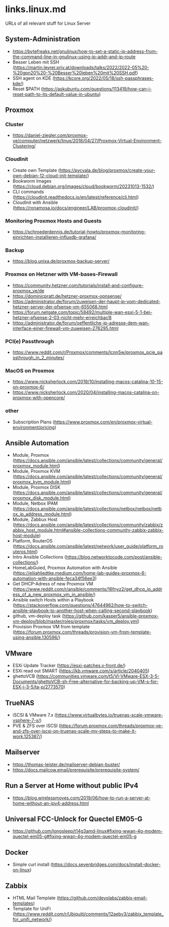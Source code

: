 # links.linux.md
URLs of all relevant stuff for Linux Server

## System-Administration
 - https://bytefreaks.net/gnulinux/how-to-set-a-static-ip-address-from-the-command-line-in-gnulinux-using-ip-addr-and-ip-route
 - Besser Leben mit SSH (https://martin.leyrer.priv.at/downloads/talks/2022/2022-05%20-%20gpn20%20-%20Besser%20leben%20mit%20SSH.pdf)
 - SSH agent on KDE (https://kcore.org/2022/05/18/ssh-passphrases-kde/)
 - Reset $PATH (https://askubuntu.com/questions/113419/how-can-i-reset-path-to-its-default-value-in-ubuntu)

## Proxmox
### Cluster
 - https://daniel-ziegler.com/proxmox-ve/computer/netzwerk/linux/2018/04/27/Proxmox-Virtual-Environment-Clustering/

### CloudInit
 - Create own Template (https://pycvala.de/blog/proxmox/create-your-own-debian-12-cloud-init-template/)
 - Bookworm Images (https://cloud.debian.org/images/cloud/bookworm/20231013-1532/)
 - CLI commands (https://cloudinit.readthedocs.io/en/latest/reference/cli.html)
 - CloudInit with Ansible (https://ronamosa.io/docs/engineer/LAB/proxmox-cloudinit/)

### Monitoring Proxmox Hosts and Guests
 - https://schroederdennis.de/tutorial-howto/proxmox-monitoring-einrichten-installieren-influxdb-grafana/

### Backup 
 - https://blog.unixa.de/proxmox-backup-server/

### Proxmox on Hetzner with VM-bases-Firewall
 - https://community.hetzner.com/tutorials/install-and-configure-proxmox_ve/de
 - https://dominicpratt.de/hetzner-proxmox-opnsense/
 - https://administrator.de/forum/zuweisen-der-haupt-ip-vom-dedicated-hetzner-server-der-pfsense-vm-655068.html
 - https://forum.netgate.com/topic/58492/multiple-wan-esxi-5-1-bei-hetzner-pfsense-2-03-nicht-mehr-erreichbar/8
 - https://administrator.de/forum/oeffentliche-ip-adresse-dem-wan-interface-einer-firewall-vm-zuweisen-276295.html

### PCI(e) Passthrough
 - https://www.reddit.com/r/Proxmox/comments/lcnn5w/proxmox_pcie_passthrough_in_2_minutes/

### MacOS on Proxmox
 - https://www.nicksherlock.com/2019/10/installing-macos-catalina-10-15-on-proxmox-6/
 - https://www.nicksherlock.com/2020/04/installing-macos-catalina-on-proxmox-with-opencore/

### other 
 - Subscription Plans (https://www.proxmox.com/en/proxmox-virtual-environment/pricing)

## Ansible Automation
 - Module, Proxmox (https://docs.ansible.com/ansible/latest/collections/community/general/proxmox_module.html)
 - Module, Proxmox KVM (https://docs.ansible.com/ansible/latest/collections/community/general/proxmox_kvm_module.html)
 - Module, Proxmox DISK (https://docs.ansible.com/ansible/latest/collections/community/general/proxmox_disk_module.html)
 - Module, Netbox IPAM (https://docs.ansible.com/ansible/latest/collections/netbox/netbox/netbox_ip_address_module.html)
 - Module, Zabbux Host (https://docs.ansible.com/ansible/latest/collections/community/zabbix/zabbix_host_module.html#ansible-collections-community-zabbix-zabbix-host-module)
 - Platform, RouterOS (https://docs.ansible.com/ansible/latest/network/user_guide/platform_routeros.html)
 - Intro Ansible Collections (https://blog.networktocode.com/post/ansible-collections/)
 - HomeLabGuied, Proxmox Automation with Ansible (https://elijahliedtke.medium.com/home-lab-guides-proxmox-6-automation-with-ansible-feca34f56ee3)
 - Get DHCP-Adress of new Proxmox VM (https://www.reddit.com/r/ansible/comments/16fnyz2/get_dhcp_ip_address_of_a_new_proxmox_vm_in_ansible/)
 - Ansible switch Hosts within a Playbook (https://stackoverflow.com/questions/47644962/how-to-switch-ansible-playbook-to-another-host-when-calling-second-playbook)
 - github, vm-deploy task (https://github.com/kasper5/ansible-proxmox-vm-deploy/blob/master/roles/proxmox/tasks/vm_deploy.yml)
 - Provision Proxmox VM from template (https://forum.proxmox.com/threads/provision-vm-from-template-using-ansible.130596/)

## VMware 
 - ESXi Update Tracker (https://esxi-patches.v-front.de/)
 - ESXi read out SMART (https://kb.vmware.com/s/article/2040405)
 - ghettoVCB (https://communities.vmware.com/t5/VI-VMware-ESX-3-5-Documents/ghettoVCB-sh-Free-alternative-for-backing-up-VM-s-for-ESX-i-3-5/ta-p/2773570)

## TrueNAS
 - iSCSI & VMware 7.x (https://www.virtualbytes.io/truenas-scale-vmware-vsphere-7-x/)
 - PVE & ZFS over iSCSI (https://forum.proxmox.com/threads/proxmox-ve-and-zfs-over-iscsi-on-truenas-scale-my-steps-to-make-it-work.125387/)
   
## Mailserver
 - https://thomas-leister.de/mailserver-debian-buster/
 - https://docs.mailcow.email/prerequisite/prerequisite-system/

## Run a Server at Home without public IPv4
 - https://blog.wirelessmoves.com/2019/06/how-to-run-a-server-at-home-without-an-ipv4-address.html

## Universal FCC-Unlock for Quectel EM05-G
 - https://github.com/longsleep/t14g3amd-linux#fixing-wwan-4g-modem-quectel-em05-g#fixing-wwan-4g-modem-quectel-em05-g

## Docker
 - Simple curl install (https://docs.sevenbridges.com/docs/install-docker-on-linux)

## Zabbix 
 - HTML Mail Template (https://github.com/devolabs/zabbix-email-templates)
 - Template for UniFi (https://www.reddit.com/r/Ubiquiti/comments/12aebv3/zabbix_template_for_unifi_network/)